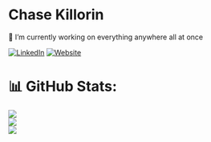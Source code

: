 # Chase Killorin
🔭 I’m currently working on everything anywhere all at once

[![LinkedIn](https://img.shields.io/badge/LinkedIn-%230077B5.svg?logo=linkedin&logoColor=white)](https://linkedin.com/in/chase-killorin) 
[![Website](https://img.shields.io/badge/chasekillorin-.com-green)](https://chasekillorin.com)

# 📊 GitHub Stats:
![](https://github-readme-stats.vercel.app/api?username=chase1k&theme=gotham&hide_border=true&include_all_commits=true&count_private=false)<br/>
![](https://github-readme-streak-stats.herokuapp.com/?user=chase1k&theme=gotham&hide_border=true)<br/>
![](https://github-readme-stats.vercel.app/api/top-langs/?username=chase1k&theme=gotham&hide_border=true&include_all_commits=true&count_private=false&layout=compact)
  
<!-- Proudly created with GPRM ( https://gprm.itsvg.in ) -->
